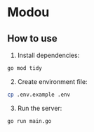 # Modou

## How to use

1. Install dependencies:

```bash
go mod tidy
```

2. Create environment file:

```bash
cp .env.example .env
```

3. Run the server:

```bash
go run main.go
```
